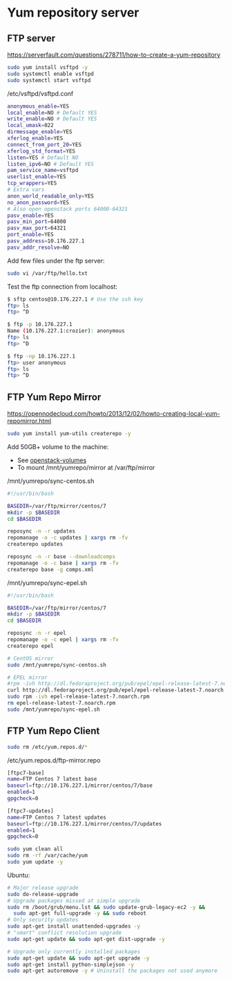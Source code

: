 # Yum repository server

## FTP server

https://serverfault.com/questions/278711/how-to-create-a-yum-repository

```bash
sudo yum install vsftpd -y
sudo systemctl enable vsftpd
sudo systemctl start vsftpd
```

/etc/vsftpd/vsftpd.conf
```bash
anonymous_enable=YES
local_enable=NO # Default YES
write_enable=NO # Default YES
local_umask=022
dirmessage_enable=YES
xferlog_enable=YES
connect_from_port_20=YES
xferlog_std_format=YES
listen=YES # Default NO
listen_ipv6=NO # Default YES
pam_service_name=vsftpd
userlist_enable=YES
tcp_wrappers=YES
# Extra vars
anon_world_readable_only=YES
no_anon_password=YES
# Also open openstack ports 64000-64321
pasv_enable=YES
pasv_min_port=64000
pasv_max_port=64321
port_enable=YES
pasv_address=10.176.227.1
pasv_addr_resolve=NO
```

Add few files under the ftp server:
```bash
sudo vi /var/ftp/hello.txt
```

Test the ftp connection from localhost:
```bash
$ sftp centos@10.176.227.1 # Use the ssh key
ftp> ls
ftp> ^D

$ ftp -p 10.176.227.1
Name (10.176.227.1:crozier): anonymous
ftp> ls
ftp> ^D

$ ftp -np 10.176.227.1
ftp> user anonymous
ftp> ls
ftp> ^D
```

## FTP Yum Repo Mirror

https://opennodecloud.com/howto/2013/12/02/howto-creating-local-yum-repomirror.html
```bash
sudo yum install yum-utils createrepo -y
```

Add 50GB+ volume to the machine:
- See [openstack-volumes](../clouds/openstack/openstack-volumes.md)
- To mount /mnt/yumrepo/mirror at /var/ftp/mirror

/mnt/yumrepo/sync-centos.sh
```bash
#!/usr/bin/bash

BASEDIR=/var/ftp/mirror/centos/7
mkdir -p $BASEDIR
cd $BASEDIR

reposync -n -r updates
repomanage -o -c updates | xargs rm -fv
createrepo updates

reposync -n -r base --downloadcomps
repomanage -o -c base | xargs rm -fv
createrepo base -g comps.xml
```

/mnt/yumrepo/sync-epel.sh
```bash
#!/usr/bin/bash

BASEDIR=/var/ftp/mirror/centos/7
mkdir -p $BASEDIR
cd $BASEDIR

reposync -n -r epel
repomanage -o -c epel | xargs rm -fv
createrepo epel
```

```bash
# CentOS mirror
sudo /mnt/yumrepo/sync-centos.sh

# EPEL mirror
#rpm -ivh http://dl.fedoraproject.org/pub/epel/epel-release-latest-7.noarch.rpm
curl http://dl.fedoraproject.org/pub/epel/epel-release-latest-7.noarch.rpm -o epel-release-latest-7.noarch.rpm
sudo rpm -ivh epel-release-latest-7.noarch.rpm
rm epel-release-latest-7.noarch.rpm
sudo /mnt/yumrepo/sync-epel.sh
```

## FTP Yum Repo Client

```bash
sudo rm /etc/yum.repos.d/*
```

/etc/yum.repos.d/ftp-mirror.repo
```bash
[ftpc7-base]
name=FTP Centos 7 latest base
baseurl=ftp://10.176.227.1/mirror/centos/7/base
enabled=1
gpgcheck=0

[ftpc7-updates]
name=FTP Centos 7 latest updates
baseurl=ftp://10.176.227.1/mirror/centos/7/updates
enabled=1
gpgcheck=0
```

```bash
sudo yum clean all
sudo rm -rf /var/cache/yum
sudo yum update -y
```

Ubuntu:
```bash
# Major release upgrade
sudo do-release-upgrade
# Upgrade packages missed at simple upgrade
sudo rm /boot/grub/menu.lst && sudo update-grub-legacy-ec2 -y &&
  sudo apt-get full-upgrade -y && sudo reboot
# Only security updates
sudo apt-get install unattended-upgrades -y
# "smart" conflict resolution upgrade
sudo apt-get update && sudo apt-get dist-upgrade -y

# Upgrade only currently installed packages
sudo apt-get update && sudo apt-get upgrade -y
sudo apt-get install python-simplejson -y
sudo apt-get autoremove -y # Uninstall the packages not used anymore
```
